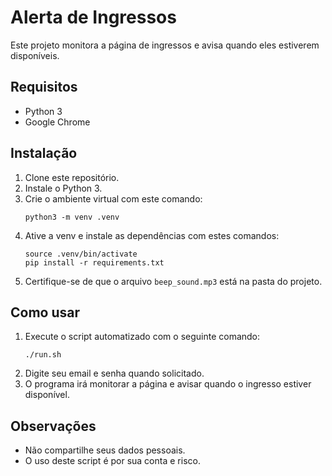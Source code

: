 # Alerta de Ingressos

Este projeto monitora a página de ingressos e avisa quando eles estiverem disponíveis.

## Requisitos
- Python 3
- Google Chrome

## Instalação
1. Clone este repositório.
2. Instale o Python 3.
3. Crie o ambiente virtual com este comando:
   ```
   python3 -m venv .venv
   ```
4. Ative a venv e instale as dependências com estes comandos:
   ```
   source .venv/bin/activate
   pip install -r requirements.txt
   ```
5. Certifique-se de que o arquivo `beep_sound.mp3` está na pasta do projeto.

## Como usar
1. Execute o script automatizado com o seguinte comando:
   ```
   ./run.sh
   ```
2. Digite seu email e senha quando solicitado.
3. O programa irá monitorar a página e avisar quando o ingresso estiver disponível.

## Observações
- Não compartilhe seus dados pessoais.
- O uso deste script é por sua conta e risco.
